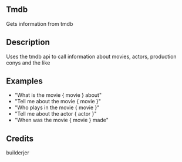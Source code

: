 ## Tmdb
Gets information from tmdb

## Description
Uses the tmdb api to call information about movies, actors, production conys and the like

## Examples
 - "What is the movie { movie } about"
 - "Tell me about the movie { movie }"
 - "Who plays in the movie { movie }"
 - "Tell me about the actor { actor }"
 - "When was the movie { movie } made"


## Credits
builderjer


